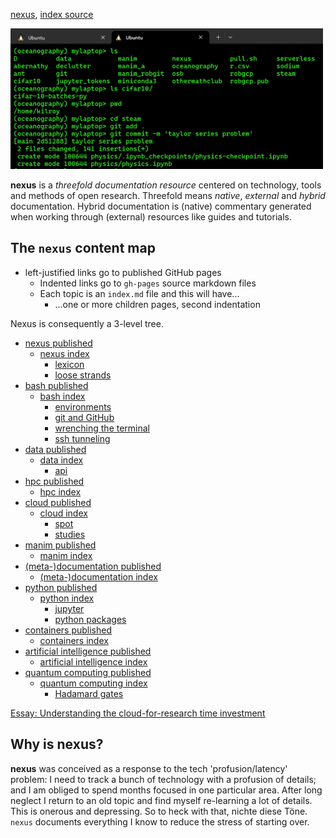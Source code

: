 [nexus](https://robfatland.github.io/nexus), [index source](https://github.com/robfatland/nexus/blob/gh-pages/index.md)


<img src="assets/img/greenandblack.png"
     alt="green and black icon"
     width="500"
     style="float: center; margin-right: 10px;" />



**nexus** is a *threefold documentation resource* centered on technology, tools and methods of open research.
Threefold means *native*, *external* and *hybrid* documentation. Hybrid documentation is (native) commentary 
generated when working through (external) resources like guides and tutorials.


## The `nexus` content map 


- left-justified links go to published GitHub pages
    - Indented links go to `gh-pages` source markdown files
    - Each topic is an `index.md` file and this will have...
        - ...one or more children pages, second indentation


Nexus is consequently a 3-level tree. 


- [nexus published](https://robfatland.github.io/nexus)
    - [nexus index](https://github.com/robfatland/nexus/blob/gh-pages/index.md)
        - [lexicon](https://github.com/robfatland/nexus/blob/gh-pages/lexicon.md)
        - [loose strands](https://github.com/robfatland/nexus/blob/gh-pages/loosestrands.md)
- [bash published](https://robfatland.github.io/nexus/bash)
    - [bash index](https://github.com/robfatland/nexus/blob/gh-pages/bash/index.md)
        - [environments](https://github.com/robfatland/nexus/blob/gh-pages/bash/env.md)
        - [git and GitHub](https://github.com/robfatland/nexus/blob/gh-pages/bash/git.md)
        - [wrenching the terminal](https://github.com/robfatland/nexus/blob/gh-pages/bash/terminal.md)
        - [ssh tunneling](https://github.com/robfatland/nexus/blob/gh-pages/bash/tunneling.md)
- [data published](https://robfatland.github.io/nexus/data)
    - [data index](https://github.com/robfatland/nexus/blob/gh-pages/data/index.md)
        - [api](https://github.com/robfatland/nexus/blob/gh-pages/data/api.md)
- [hpc published](https://robfatland.github.io/nexus/hpc)
    - [hpc index](https://github.com/robfatland/nexus/blob/gh-pages/hpc/index.md)
- [cloud published](https://robfatland.github.io/nexus/cloud)
    - [cloud index](https://github.com/robfatland/nexus/blob/gh-pages/cloud/index.md)
        - [spot](https://github.com/robfatland/nexus/blob/gh-pages/cloud/spot.md)
        - [studies](https://github.com/robfatland/nexus/blob/gh-pages/cloud/studies.md)
- [manim published](https://robfatland.github.io/nexus/manim)
    - [manim index](https://github.com/robfatland/nexus/blob/gh-pages/manim/index.md)
- [(meta-)documentation published](https://robfatland.github.io/nexus/documentation)
    - [(meta-)documentation index](https://github.com/robfatland/nexus/blob/gh-pages/documentation/index.md)
- [python published](https://robfatland.github.io/nexus/python)
    - [python index](https://github.com/robfatland/nexus/blob/gh-pages/python/index.md)
        - [jupyter](https://github.com/robfatland/nexus/blob/gh-pages/python/jupyter.md)
        - [python packages](https://github.com/robfatland/nexus/blob/gh-pages/python/packages.md)
- [containers published](https://robfatland.github.io/nexus/containers)
    - [containers index](https://github.com/robfatland/nexus/blob/gh-pages/containers/index.md)
- [artificial intelligence published](https://robfatland.github.io/nexus/ai)
    - [artificial intelligence index](https://github.com/robfatland/nexus/blob/gh-pages/ai/index.md)
- [quantum computing published](https://robfatland.github.io/nexus/quantum)
    - [quantum computing index](https://github.com/robfatland/nexus/blob/gh-pages/quantum/index.md)
        - [Hadamard gates](https://github.com/robfatland/nexus/blob/gh-pages/quantum/hadamard.md)


[Essay: Understanding the cloud-for-research time investment](https://github.com/robfatland/nexus/blob/gh-pages/bash/index.md#the-basic-idea-here)


## Why is nexus?


**nexus** was conceived as a response to the tech 'profusion/latency' problem: I need to track a bunch
of technology with a profusion of details; and I am obliged to spend months focused in one particular area. 
After long neglect I return to an old topic and find myself re-learning a lot of details. This is onerous 
and depressing. So to heck with that, nichte diese Töne. `nexus` documents everything I know to reduce
the stress of starting over.

